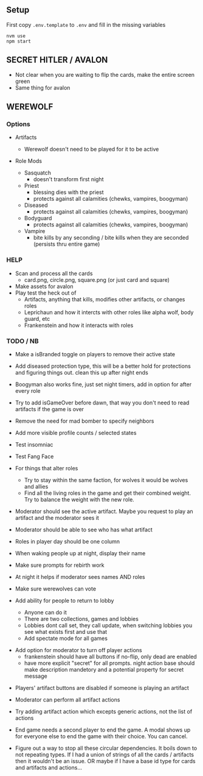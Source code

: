 ## Setup

First copy `.env.template` to `.env` and fill in the missing variables

```
nvm use
npm start
```

## SECRET HITLER / AVALON

- Not clear when you are waiting to flip the cards, make the entire screen green
- Same thing for avalon

## WEREWOLF

### Options

- Artifacts

  - Werewolf doesn't need to be played for it to be active

- Role Mods
  - Sasquatch
    - doesn't transform first night
  - Priest
    - blessing dies with the priest
    - protects against all calamities (chewks, vampires, boogyman)
  - Diseased
    - protects against all calamities (chewks, vampires, boogyman)
  - Bodyguard
    - protects against all calamities (chewks, vampires, boogyman)
  - Vampire
    - bite kills by any seconding / bite kills when they are seconded (persists thru entire game)

### HELP

- Scan and process all the cards
  - card.png, circle.png, square.png (or just card and square)
- Make assets for avalon
- Play test the heck out of
  - Artifacts, anything that kills, modifies other artifacts, or changes roles
  - Leprichaun and how it intercts with other roles like alpha wolf, body guard, etc
  - Frankenstein and how it interacts with roles

### TODO / NB

- Make a isBranded toggle on players to remove their active state
- Add diseased protection type, this will be a better hold for protections and figuring things out. clean this up after night ends
- Boogyman also works fine, just set night timers, add in option for after every role
- Try to add isGameOver before dawn, that way you don't need to read artifacts if the game is over
- Remove the need for mad bomber to specify neighbors
- Add more visible profile counts / selected states
- Test insomniac
- Test Fang Face

- For things that alter roles

  - Try to stay within the same faction, for wolves it would be wolves and allies
  - Find all the living roles in the game and get their combined weight. Try to balance the weight with the new role.

* Moderator should see the active artifact. Maybe you request to play an artifact and the moderator sees it
* Moderator should be able to see who has what artifact
* Roles in player day should be one column
* When waking people up at night, display their name
* Make sure prompts for rebirth work
* At night it helps if moderator sees names AND roles
* Make sure werewolves can vote

* Add ability for people to return to lobby
  - Anyone can do it
  - There are two collections, games and lobbies
  - Lobbies dont call set, they call update, when switching lobbies you see what exists first and use that
  - Add spectate mode for all games

- Add option for moderator to turn off player actions
  - frankenstein should have all buttons if no-flip, only dead are enabled
  - have more explicit "secret" for all prompts. night action base should make description mandetory and a potential property for secret message

* Players' artifact buttons are disabled if someone is playing an artifact
* Moderator can perform all artifact actions
* Try adding artifact action which excepts generic actions, not the list of actions
* End game needs a second player to end the game. A modal shows up for everyone else to end the game with their choice. You can cancel.

* Figure out a way to stop all these circular dependencies. It boils down to not repeating types. If I had a union of strings of all the cards / artifacts then it wouldn't be an issue. OR maybe if I have a base id type for cards and artifacts and actions...
